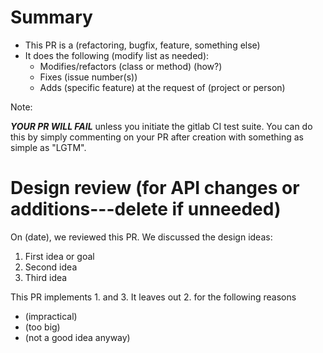 # Summary

- This PR is a (refactoring, bugfix, feature, something else)
- It does the following (modify list as needed):
  - Modifies/refactors (class or method) (how?)
  - Fixes (issue number(s))
  - Adds (specific feature) at the request of (project or person)

Note:

***YOUR PR WILL FAIL*** unless you initiate the gitlab CI test suite.
You can do this by simply commenting on your PR after creation with
something as simple as "LGTM".

# Design review (for API changes or additions---delete if unneeded)

On (date), we reviewed this PR.  We discussed the design ideas:

1. First idea or goal
2. Second idea
3. Third idea

This PR implements 1. and 3.  It leaves out 2. for the following reasons

- (impractical)
- (too big)
- (not a good idea anyway)
